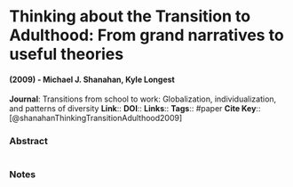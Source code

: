 # Thinking about the Transition to Adulthood: From grand narratives to useful theories
#### (2009) - Michael J. Shanahan, Kyle Longest
**Journal**: Transitions from school to work: Globalization, individualization, and patterns of diversity
**Link**:: 
**DOI**:: 
**Links**:: 
**Tags**:: #paper
**Cite Key**:: [@shanahanThinkingTransitionAdulthood2009]

### Abstract

```

```

### Notes

